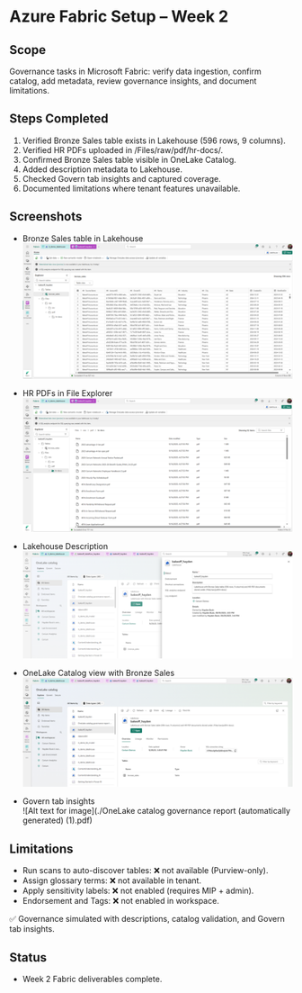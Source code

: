 # Azure Fabric Setup – Week 2

## Scope
Governance tasks in Microsoft Fabric: verify data ingestion, confirm catalog, add metadata, review governance insights, and document limitations.

## Steps Completed
1. Verified Bronze Sales table exists in Lakehouse (596 rows, 9 columns).
2. Verified HR PDFs uploaded in /Files/raw/pdf/hr-docs/.
3. Confirmed Bronze Sales table visible in OneLake Catalog.
4. Added description metadata to Lakehouse.
5. Checked Govern tab insights and captured coverage.
6. Documented limitations where tenant features unavailable.

## Screenshots
- Bronze Sales table in Lakehouse  
![Alt text for image](./bronze_sales.png)

- HR PDFs in File Explorer  
![Alt text for image](./hr_pdfs.png)

- Lakehouse Description
![Alt text for image](./bakeoff_description.png)

- OneLake Catalog view with Bronze Sales  
![Alt text for image](./onelakecatalog_bronzesales.png)

- Govern tab insights  
![Alt text for image](./OneLake catalog governance report (automatically generated) (1).pdf)

## Limitations
- Run scans to auto-discover tables: ❌ not available (Purview-only).
- Assign glossary terms: ❌ not available in tenant.
- Apply sensitivity labels: ❌ not enabled (requires MIP + admin).
- Endorsement and Tags: ❌ not enabled in workspace.

✅ Governance simulated with descriptions, catalog validation, and Govern tab insights.

## Status
- Week 2 Fabric deliverables complete.
